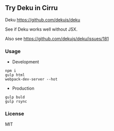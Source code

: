 
Try Deku in Cirru
----

Deku https://github.com/dekujs/deku

See if Deku works well without JSX.

Also see https://github.com/dekujs/deku/issues/181

### Usage

* Development

```text
npm i
gulp html
webpack-dev-server --hot
```

* Production

```text
gulp buld
gulp rsync
```

### License

MIT
